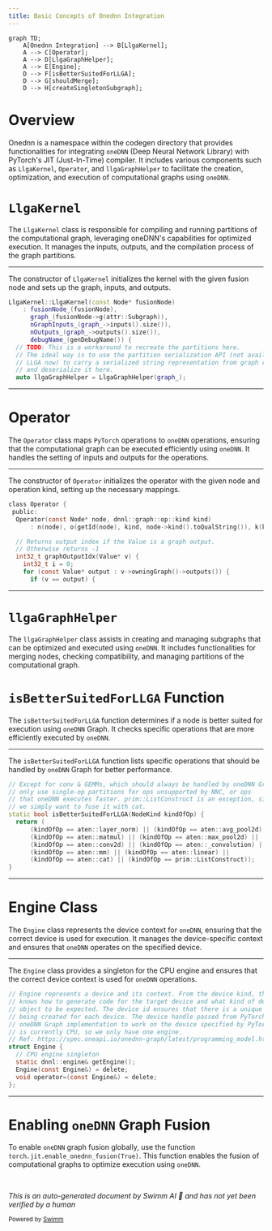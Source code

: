 ```yaml
---
title: Basic Concepts of Onednn Integration
---
```

```mermaid
graph TD;
    A[Onednn Integration] --> B[LlgaKernel];
    A --> C[Operator];
    A --> D[LlgaGraphHelper];
    A --> E[Engine];
    D --> F[isBetterSuitedForLLGA];
    D --> G[shouldMerge];
    D --> H[createSingletonSubgraph];
```

# Overview

Onednn is a namespace within the codegen directory that provides functionalities for integrating <SwmToken path="torch/csrc/jit/codegen/onednn/graph_helper.cpp" pos="470:25:25" line-data="// Except for conv &amp; GEMMs, which should always be handled by oneDNN Graph,">`oneDNN`</SwmToken> (Deep Neural Network Library) with PyTorch's JIT (Just-In-Time) compiler. It includes various components such as <SwmToken path="torch/csrc/jit/codegen/onednn/kernel.cpp" pos="15:0:0" line-data="LlgaKernel::LlgaKernel(const Node* fusionNode)">`LlgaKernel`</SwmToken>, <SwmToken path="torch/csrc/jit/codegen/onednn/operator.h" pos="12:2:2" line-data="class Operator {">`Operator`</SwmToken>, and <SwmToken path="torch/csrc/jit/codegen/onednn/kernel.cpp" pos="25:3:3" line-data="  auto llgaGraphHelper = LlgaGraphHelper(graph_);">`llgaGraphHelper`</SwmToken> to facilitate the creation, optimization, and execution of computational graphs using <SwmToken path="torch/csrc/jit/codegen/onednn/graph_helper.cpp" pos="470:25:25" line-data="// Except for conv &amp; GEMMs, which should always be handled by oneDNN Graph,">`oneDNN`</SwmToken>.

# <SwmToken path="torch/csrc/jit/codegen/onednn/kernel.cpp" pos="15:0:0" line-data="LlgaKernel::LlgaKernel(const Node* fusionNode)">`LlgaKernel`</SwmToken>

The <SwmToken path="torch/csrc/jit/codegen/onednn/kernel.cpp" pos="15:0:0" line-data="LlgaKernel::LlgaKernel(const Node* fusionNode)">`LlgaKernel`</SwmToken> class is responsible for compiling and running partitions of the computational graph, leveraging oneDNN's capabilities for optimized execution. It manages the inputs, outputs, and the compilation process of the graph partitions.

<SwmSnippet path="/torch/csrc/jit/codegen/onednn/kernel.cpp" line="15">

---

The constructor of <SwmToken path="torch/csrc/jit/codegen/onednn/kernel.cpp" pos="15:0:0" line-data="LlgaKernel::LlgaKernel(const Node* fusionNode)">`LlgaKernel`</SwmToken> initializes the kernel with the given fusion node and sets up the graph, inputs, and outputs.

```c++
LlgaKernel::LlgaKernel(const Node* fusionNode)
    : fusionNode_(fusionNode),
      graph_(fusionNode->g(attr::Subgraph)),
      nGraphInputs_(graph_->inputs().size()),
      nOutputs_(graph_->outputs().size()),
      debugName_(genDebugName()) {
  // TODO: This is a workaround to recreate the partitions here.
  // The ideal way is to use the partition serialization API (not available from
  // LLGA now) to carry a serialized string representation from graph rewrite
  // and deserialize it here.
  auto llgaGraphHelper = LlgaGraphHelper(graph_);
```

---

</SwmSnippet>

# Operator

The <SwmToken path="torch/csrc/jit/codegen/onednn/operator.h" pos="12:2:2" line-data="class Operator {">`Operator`</SwmToken> class maps <SwmToken path="torch/csrc/jit/codegen/onednn/LlgaTensorImpl.h" pos="17:23:23" line-data="// being created for each device. The device handle passed from PyTorch allows">`PyTorch`</SwmToken> operations to <SwmToken path="torch/csrc/jit/codegen/onednn/graph_helper.cpp" pos="470:25:25" line-data="// Except for conv &amp; GEMMs, which should always be handled by oneDNN Graph,">`oneDNN`</SwmToken> operations, ensuring that the computational graph can be executed efficiently using <SwmToken path="torch/csrc/jit/codegen/onednn/graph_helper.cpp" pos="470:25:25" line-data="// Except for conv &amp; GEMMs, which should always be handled by oneDNN Graph,">`oneDNN`</SwmToken>. It handles the setting of inputs and outputs for the operations.

<SwmSnippet path="/torch/csrc/jit/codegen/onednn/operator.h" line="12">

---

The constructor of <SwmToken path="torch/csrc/jit/codegen/onednn/operator.h" pos="12:2:2" line-data="class Operator {">`Operator`</SwmToken> initializes the operator with the given node and operation kind, setting up the necessary mappings.

```c
class Operator {
 public:
  Operator(const Node* node, dnnl::graph::op::kind kind)
      : n(node), o(getId(node), kind, node->kind().toQualString()), k(kind) {}

  // Returns output index if the Value is a graph output.
  // Otherwise returns -1
  int32_t graphOutputIdx(Value* v) {
    int32_t i = 0;
    for (const Value* output : v->owningGraph()->outputs()) {
      if (v == output) {
```

---

</SwmSnippet>

# <SwmToken path="torch/csrc/jit/codegen/onednn/kernel.cpp" pos="25:3:3" line-data="  auto llgaGraphHelper = LlgaGraphHelper(graph_);">`llgaGraphHelper`</SwmToken>

The <SwmToken path="torch/csrc/jit/codegen/onednn/kernel.cpp" pos="25:3:3" line-data="  auto llgaGraphHelper = LlgaGraphHelper(graph_);">`llgaGraphHelper`</SwmToken> class assists in creating and managing subgraphs that can be optimized and executed using <SwmToken path="torch/csrc/jit/codegen/onednn/graph_helper.cpp" pos="470:25:25" line-data="// Except for conv &amp; GEMMs, which should always be handled by oneDNN Graph,">`oneDNN`</SwmToken>. It includes functionalities for merging nodes, checking compatibility, and managing partitions of the computational graph.

# <SwmToken path="torch/csrc/jit/codegen/onednn/graph_helper.cpp" pos="474:4:4" line-data="static bool isBetterSuitedForLLGA(NodeKind kindOfOp) {">`isBetterSuitedForLLGA`</SwmToken> Function

The <SwmToken path="torch/csrc/jit/codegen/onednn/graph_helper.cpp" pos="474:4:4" line-data="static bool isBetterSuitedForLLGA(NodeKind kindOfOp) {">`isBetterSuitedForLLGA`</SwmToken> function determines if a node is better suited for execution using <SwmToken path="torch/csrc/jit/codegen/onednn/graph_helper.cpp" pos="470:25:25" line-data="// Except for conv &amp; GEMMs, which should always be handled by oneDNN Graph,">`oneDNN`</SwmToken> Graph. It checks specific operations that are more efficiently executed by <SwmToken path="torch/csrc/jit/codegen/onednn/graph_helper.cpp" pos="470:25:25" line-data="// Except for conv &amp; GEMMs, which should always be handled by oneDNN Graph,">`oneDNN`</SwmToken>.

<SwmSnippet path="/torch/csrc/jit/codegen/onednn/graph_helper.cpp" line="470">

---

The <SwmToken path="torch/csrc/jit/codegen/onednn/graph_helper.cpp" pos="474:4:4" line-data="static bool isBetterSuitedForLLGA(NodeKind kindOfOp) {">`isBetterSuitedForLLGA`</SwmToken> function lists specific operations that should be handled by <SwmToken path="torch/csrc/jit/codegen/onednn/graph_helper.cpp" pos="470:25:25" line-data="// Except for conv &amp; GEMMs, which should always be handled by oneDNN Graph,">`oneDNN`</SwmToken> Graph for better performance.

```c++
// Except for conv & GEMMs, which should always be handled by oneDNN Graph,
// only use single-op partitions for ops unsupported by NNC, or ops
// that oneDNN executes faster. prim::ListConstruct is an exception, since
// we simply want to fuse it with cat.
static bool isBetterSuitedForLLGA(NodeKind kindOfOp) {
  return (
      (kindOfOp == aten::layer_norm) || (kindOfOp == aten::avg_pool2d) ||
      (kindOfOp == aten::matmul) || (kindOfOp == aten::max_pool2d) ||
      (kindOfOp == aten::conv2d) || (kindOfOp == aten::_convolution) ||
      (kindOfOp == aten::mm) || (kindOfOp == aten::linear) ||
      (kindOfOp == aten::cat) || (kindOfOp == prim::ListConstruct));
}
```

---

</SwmSnippet>

# Engine Class

The <SwmToken path="torch/csrc/jit/codegen/onednn/LlgaTensorImpl.h" pos="14:2:2" line-data="// Engine represents a device and its context. From the device kind, the engine">`Engine`</SwmToken> class represents the device context for <SwmToken path="torch/csrc/jit/codegen/onednn/graph_helper.cpp" pos="470:25:25" line-data="// Except for conv &amp; GEMMs, which should always be handled by oneDNN Graph,">`oneDNN`</SwmToken>, ensuring that the correct device is used for execution. It manages the device-specific context and ensures that <SwmToken path="torch/csrc/jit/codegen/onednn/graph_helper.cpp" pos="470:25:25" line-data="// Except for conv &amp; GEMMs, which should always be handled by oneDNN Graph,">`oneDNN`</SwmToken> operates on the specified device.

<SwmSnippet path="/torch/csrc/jit/codegen/onednn/LlgaTensorImpl.h" line="14">

---

The <SwmToken path="torch/csrc/jit/codegen/onednn/LlgaTensorImpl.h" pos="14:2:2" line-data="// Engine represents a device and its context. From the device kind, the engine">`Engine`</SwmToken> class provides a singleton for the CPU engine and ensures that the correct device context is used for <SwmToken path="torch/csrc/jit/codegen/onednn/LlgaTensorImpl.h" pos="18:2:2" line-data="// oneDNN Graph implementation to work on the device specified by PyTorch, which">`oneDNN`</SwmToken> operations.

```c
// Engine represents a device and its context. From the device kind, the engine
// knows how to generate code for the target device and what kind of device
// object to be expected. The device id ensures that there is a unique engine
// being created for each device. The device handle passed from PyTorch allows
// oneDNN Graph implementation to work on the device specified by PyTorch, which
// is currently CPU, so we only have one engine.
// Ref: https://spec.oneapi.io/onednn-graph/latest/programming_model.html#engine
struct Engine {
  // CPU engine singleton
  static dnnl::engine& getEngine();
  Engine(const Engine&) = delete;
  void operator=(const Engine&) = delete;
};
```

---

</SwmSnippet>

# Enabling <SwmToken path="torch/csrc/jit/codegen/onednn/graph_helper.cpp" pos="470:25:25" line-data="// Except for conv &amp; GEMMs, which should always be handled by oneDNN Graph,">`oneDNN`</SwmToken> Graph Fusion

To enable <SwmToken path="torch/csrc/jit/codegen/onednn/graph_helper.cpp" pos="470:25:25" line-data="// Except for conv &amp; GEMMs, which should always be handled by oneDNN Graph,">`oneDNN`</SwmToken> graph fusion globally, use the function `torch.jit.enable_onednn_fusion(True)`. This function enables the fusion of computational graphs to optimize execution using <SwmToken path="torch/csrc/jit/codegen/onednn/graph_helper.cpp" pos="470:25:25" line-data="// Except for conv &amp; GEMMs, which should always be handled by oneDNN Graph,">`oneDNN`</SwmToken>.

&nbsp;

*This is an auto-generated document by Swimm AI 🌊 and has not yet been verified by a human*

<SwmMeta version="3.0.0" repo-id="Z2l0aHViJTNBJTNBcHl0b3JjaC1hdXRvZG9jcy1kZW1vJTNBJTNBU3dpbW0tRGVtbw==" repo-name="pytorch-autodocs-demo"><sup>Powered by [Swimm](/)</sup></SwmMeta>

